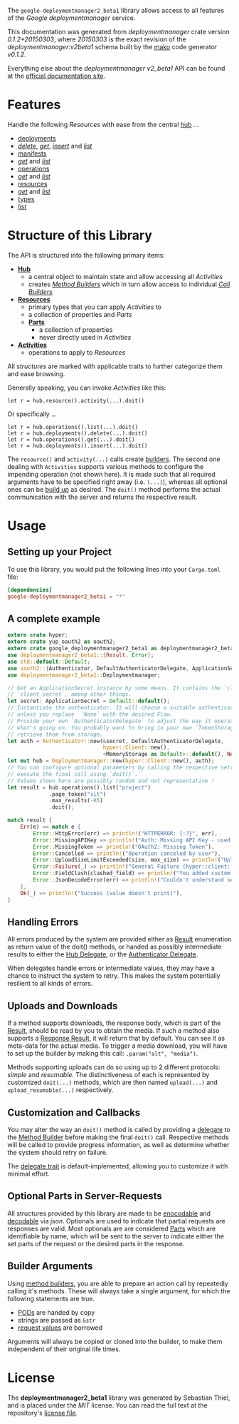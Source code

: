 <!---
DO NOT EDIT !
This file was generated automatically from 'src/mako/api/README.md.mako'
DO NOT EDIT !
-->
The `google-deploymentmanager2_beta1` library allows access to all features of the *Google deploymentmanager* service.

This documentation was generated from *deploymentmanager* crate version *0.1.2+20150303*, where *20150303* is the exact revision of the *deploymentmanager:v2beta1* schema built by the [mako](http://www.makotemplates.org/) code generator *v0.1.2*.

Everything else about the *deploymentmanager* *v2_beta1* API can be found at the
[official documentation site](https://developers.google.com/deployment-manager/).
# Features

Handle the following *Resources* with ease from the central [hub](http://byron.github.io/google-apis-rs/google-deploymentmanager2_beta1/struct.Deploymentmanager.html) ... 

* [deployments](http://byron.github.io/google-apis-rs/google-deploymentmanager2_beta1/struct.Deployment.html)
 * [*delete*](http://byron.github.io/google-apis-rs/google-deploymentmanager2_beta1/struct.DeploymentDeleteCall.html), [*get*](http://byron.github.io/google-apis-rs/google-deploymentmanager2_beta1/struct.DeploymentGetCall.html), [*insert*](http://byron.github.io/google-apis-rs/google-deploymentmanager2_beta1/struct.DeploymentInsertCall.html) and [*list*](http://byron.github.io/google-apis-rs/google-deploymentmanager2_beta1/struct.DeploymentListCall.html)
* [manifests](http://byron.github.io/google-apis-rs/google-deploymentmanager2_beta1/struct.Manifest.html)
 * [*get*](http://byron.github.io/google-apis-rs/google-deploymentmanager2_beta1/struct.ManifestGetCall.html) and [*list*](http://byron.github.io/google-apis-rs/google-deploymentmanager2_beta1/struct.ManifestListCall.html)
* [operations](http://byron.github.io/google-apis-rs/google-deploymentmanager2_beta1/struct.Operation.html)
 * [*get*](http://byron.github.io/google-apis-rs/google-deploymentmanager2_beta1/struct.OperationGetCall.html) and [*list*](http://byron.github.io/google-apis-rs/google-deploymentmanager2_beta1/struct.OperationListCall.html)
* [resources](http://byron.github.io/google-apis-rs/google-deploymentmanager2_beta1/struct.ResourceType.html)
 * [*get*](http://byron.github.io/google-apis-rs/google-deploymentmanager2_beta1/struct.ResourceGetCall.html) and [*list*](http://byron.github.io/google-apis-rs/google-deploymentmanager2_beta1/struct.ResourceListCall.html)
* [types](http://byron.github.io/google-apis-rs/google-deploymentmanager2_beta1/struct.Type.html)
 * [*list*](http://byron.github.io/google-apis-rs/google-deploymentmanager2_beta1/struct.TypeListCall.html)




# Structure of this Library

The API is structured into the following primary items:

* **[Hub](http://byron.github.io/google-apis-rs/google-deploymentmanager2_beta1/struct.Deploymentmanager.html)**
    * a central object to maintain state and allow accessing all *Activities*
    * creates [*Method Builders*](http://byron.github.io/google-apis-rs/google-deploymentmanager2_beta1/trait.MethodsBuilder.html) which in turn
      allow access to individual [*Call Builders*](http://byron.github.io/google-apis-rs/google-deploymentmanager2_beta1/trait.CallBuilder.html)
* **[Resources](http://byron.github.io/google-apis-rs/google-deploymentmanager2_beta1/trait.Resource.html)**
    * primary types that you can apply *Activities* to
    * a collection of properties and *Parts*
    * **[Parts](http://byron.github.io/google-apis-rs/google-deploymentmanager2_beta1/trait.Part.html)**
        * a collection of properties
        * never directly used in *Activities*
* **[Activities](http://byron.github.io/google-apis-rs/google-deploymentmanager2_beta1/trait.CallBuilder.html)**
    * operations to apply to *Resources*

All *structures* are marked with applicable traits to further categorize them and ease browsing.

Generally speaking, you can invoke *Activities* like this:

```Rust,ignore
let r = hub.resource().activity(...).doit()
```

Or specifically ...

```ignore
let r = hub.operations().list(...).doit()
let r = hub.deployments().delete(...).doit()
let r = hub.operations().get(...).doit()
let r = hub.deployments().insert(...).doit()
```

The `resource()` and `activity(...)` calls create [builders][builder-pattern]. The second one dealing with `Activities` 
supports various methods to configure the impending operation (not shown here). It is made such that all required arguments have to be 
specified right away (i.e. `(...)`), whereas all optional ones can be [build up][builder-pattern] as desired.
The `doit()` method performs the actual communication with the server and returns the respective result.

# Usage

## Setting up your Project

To use this library, you would put the following lines into your `Cargo.toml` file:

```toml
[dependencies]
google-deploymentmanager2_beta1 = "*"
```

## A complete example

```Rust
extern crate hyper;
extern crate yup_oauth2 as oauth2;
extern crate google_deploymentmanager2_beta1 as deploymentmanager2_beta1;
use deploymentmanager2_beta1::{Result, Error};
use std::default::Default;
use oauth2::{Authenticator, DefaultAuthenticatorDelegate, ApplicationSecret, MemoryStorage};
use deploymentmanager2_beta1::Deploymentmanager;

// Get an ApplicationSecret instance by some means. It contains the `client_id` and 
// `client_secret`, among other things.
let secret: ApplicationSecret = Default::default();
// Instantiate the authenticator. It will choose a suitable authentication flow for you, 
// unless you replace  `None` with the desired Flow.
// Provide your own `AuthenticatorDelegate` to adjust the way it operates and get feedback about 
// what's going on. You probably want to bring in your own `TokenStorage` to persist tokens and
// retrieve them from storage.
let auth = Authenticator::new(&secret, DefaultAuthenticatorDelegate,
                              hyper::Client::new(),
                              <MemoryStorage as Default>::default(), None);
let mut hub = Deploymentmanager::new(hyper::Client::new(), auth);
// You can configure optional parameters by calling the respective setters at will, and
// execute the final call using `doit()`.
// Values shown here are possibly random and not representative !
let result = hub.operations().list("project")
             .page_token("sit")
             .max_results(-65)
             .doit();

match result {
    Err(e) => match e {
        Error::HttpError(err) => println!("HTTPERROR: {:?}", err),
        Error::MissingAPIKey => println!("Auth: Missing API Key - used if there are no scopes"),
        Error::MissingToken => println!("OAuth2: Missing Token"),
        Error::Cancelled => println!("Operation canceled by user"),
        Error::UploadSizeLimitExceeded(size, max_size) => println!("Upload size too big: {} of {}", size, max_size),
        Error::Failure(_) => println!("General Failure (hyper::client::Response doesn't print)"),
        Error::FieldClash(clashed_field) => println!("You added custom parameter which is part of builder: {:?}", clashed_field),
        Error::JsonDecodeError(err) => println!("Couldn't understand server reply - maybe API needs update: {:?}", err),
    },
    Ok(_) => println!("Success (value doesn't print)"),
}

```
## Handling Errors

All errors produced by the system are provided either as [Result](http://byron.github.io/google-apis-rs/google-deploymentmanager2_beta1/enum.Result.html) enumeration as return value of 
the doit() methods, or handed as possibly intermediate results to either the 
[Hub Delegate](http://byron.github.io/google-apis-rs/google-deploymentmanager2_beta1/trait.Delegate.html), or the [Authenticator Delegate](http://byron.github.io/google-apis-rs/google-deploymentmanager2_beta1/../yup-oauth2/trait.AuthenticatorDelegate.html).

When delegates handle errors or intermediate values, they may have a chance to instruct the system to retry. This 
makes the system potentially resilient to all kinds of errors.

## Uploads and Downloads
If a method supports downloads, the response body, which is part of the [Result](http://byron.github.io/google-apis-rs/google-deploymentmanager2_beta1/enum.Result.html), should be
read by you to obtain the media.
If such a method also supports a [Response Result](http://byron.github.io/google-apis-rs/google-deploymentmanager2_beta1/trait.ResponseResult.html), it will return that by default.
You can see it as meta-data for the actual media. To trigger a media download, you will have to set up the builder by making
this call: `.param("alt", "media")`.

Methods supporting uploads can do so using up to 2 different protocols: 
*simple* and *resumable*. The distinctiveness of each is represented by customized 
`doit(...)` methods, which are then named `upload(...)` and `upload_resumable(...)` respectively.

## Customization and Callbacks

You may alter the way an `doit()` method is called by providing a [delegate](http://byron.github.io/google-apis-rs/google-deploymentmanager2_beta1/trait.Delegate.html) to the 
[Method Builder](http://byron.github.io/google-apis-rs/google-deploymentmanager2_beta1/trait.CallBuilder.html) before making the final `doit()` call. 
Respective methods will be called to provide progress information, as well as determine whether the system should 
retry on failure.

The [delegate trait](http://byron.github.io/google-apis-rs/google-deploymentmanager2_beta1/trait.Delegate.html) is default-implemented, allowing you to customize it with minimal effort.

## Optional Parts in Server-Requests

All structures provided by this library are made to be [enocodable](http://byron.github.io/google-apis-rs/google-deploymentmanager2_beta1/trait.RequestValue.html) and 
[decodable](http://byron.github.io/google-apis-rs/google-deploymentmanager2_beta1/trait.ResponseResult.html) via *json*. Optionals are used to indicate that partial requests are responses 
are valid.
Most optionals are are considered [Parts](http://byron.github.io/google-apis-rs/google-deploymentmanager2_beta1/trait.Part.html) which are identifiable by name, which will be sent to 
the server to indicate either the set parts of the request or the desired parts in the response.

## Builder Arguments

Using [method builders](http://byron.github.io/google-apis-rs/google-deploymentmanager2_beta1/trait.CallBuilder.html), you are able to prepare an action call by repeatedly calling it's methods.
These will always take a single argument, for which the following statements are true.

* [PODs][wiki-pod] are handed by copy
* strings are passed as `&str`
* [request values](http://byron.github.io/google-apis-rs/google-deploymentmanager2_beta1/trait.RequestValue.html) are borrowed

Arguments will always be copied or cloned into the builder, to make them independent of their original life times.

[wiki-pod]: http://en.wikipedia.org/wiki/Plain_old_data_structure
[builder-pattern]: http://en.wikipedia.org/wiki/Builder_pattern
[google-go-api]: https://github.com/google/google-api-go-client

# License
The **deploymentmanager2_beta1** library was generated by Sebastian Thiel, and is placed 
under the *MIT* license.
You can read the full text at the repository's [license file][repo-license].

[repo-license]: https://github.com/Byron/google-apis-rs/LICENSE.md
